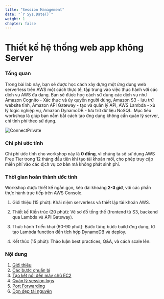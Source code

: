 ```yaml
---
title: "Session Management"
date: "`r Sys.Date()`"
weight: 1
chapter: false
---
```


# Thiết kế hệ thống web app không Server

### Tổng quan

Trong bài lab này, bạn sẽ được học cách xây dựng một ứng dụng web serverless trên AWS một cách thực tế, tập trung vào việc thực hành với các dịch vụ AWS đa dạng. Bạn sẽ được học cách sử dụng các dịch vụ như Amazon Cognito - Xác thực và ủy quyền người dùng, Amazon S3 - lưu trữ website tĩnh, Amazon API Gateway - tạo và quản lý API, AWS Lambda - xử lý logic nghiệp vụ, Amazon DynamoDB - lưu trữ dữ liệu NoSQL. Mục tiêu workshop là giúp bạn nắm bắt cách tạo ứng dụng không cần quản lý server, chỉ tính phí theo sử dụng.

![ConnectPrivate](/images/AWS.jpg)

### Chi phí ước tính

Chi phí ước tính cho workshop này là **0 đồng**, vì chúng ta sẽ sử dụng AWS Free Tier trong 12 tháng đầu tiên khi tạo tài khoản mới, cho phép truy cập miễn phí vào các dịch vụ cơ bản mà không phát sinh phí.

### Thời gian hoàn thành ước tính

Workshop được thiết kế ngắn gọn, kéo dài khoảng **2-3 giờ**, với các phần thực hành trực tiếp trên AWS Console.

1. Giới thiệu (15 phút): Khái niệm serverless và thiết lập tài khoản AWS.

2. Thiết kế Kiến trúc (20 phút): Vẽ sơ đồ tổng thể (frontend từ S3, backend qua Lambda và API Gateway).

3. Thực hành Triển khai (60-90 phút): Bước từng bước build ứng dụng, từ tạo Lambda function đến tích hợp DynamoDB và deploy.

4. Kết thúc (15 phút): Thảo luận best practices, Q&A, và cách scale lên.

### Nội dung

1.  [Giới thiệu](1-introduce/)
2.  [Các bước chuẩn bị](2-Prerequiste/)
3.  [Tạo kết nối đến máy chủ EC2](3-Accessibilitytoinstance/)
4.  [Quản lý session logs](4-s3log/)
5.  [Port Forwarding](5-Portfwd/)
6.  [Dọn dẹp tài nguyên](6-cleanup/)
